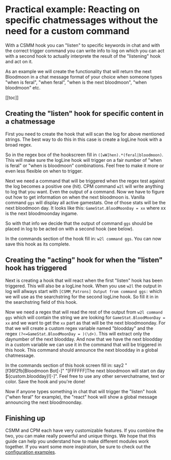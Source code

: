 # Practical example: Reacting on specific chatmessages without the need for a custom command

With a CSMM hook you can "listen" to specific keywords in chat and with the correct trigger command you can write info to log on which you can act with a second hook to actually interprete the result of the "listening" hook and act on it. 

As an example we will create the functionality that will return the next Bloodmoon in a chat message format of your choice when someone types "when is feral", "when feral", "when is the next bloodmoon", "when bloodmoon" etc.

[[toc]]

## Creating the "listen" hook for specific content in a chatmessage

First you need to create the hook that will scan the log for above mentioned strings. The best way to do this in this case is create a logLine hook with a broad regex.

So in the regex box of the hookscreen fill in `([wW]hen).*(feral|bloodmoon)`. This will make sure the logLine hook will trigger on a fair number of "when is feral" or "when is bloodmoon" combinations. Feel free to make it more or even less flexible on when to trigger.

Next we need a command that will be triggered when the regex test against the log becomes a positive one (hit). CPM command `w2l` will write anything to log that you want. Even the output of a command. Now we have to figure out how to get information on when the next bloodmoon is. Vanilla command `ggs` will display all active gamestats. One of those stats will be the next bloodmoon day. It looks like this: `GameStat.BloodMoonDay = xx` where xx is the next bloodmoonday ingame.

So with that info we decide that the output of command `ggs` should be placed in log to be acted on with a second hook (see below).

In the commands section of the hook fill in: `w2l command ggs`. You can now save this hook as its complete.

## Creating the "acting" hook for when the "listen" hook has triggered

Next is creating a hook that will react when the first "listen" hook has been triggered. This will also be a logLine hook. When you use `w2l` the output in log will allways start with `[CSMM_Patrons] Output from command ggs:` which we will use as the searchstring for the second logLine hook. So fill it in in the searchstring field of this hook.

Now we need a regex that will read the rest of the output from `w2l command ggs` which will contain the string we are looking for `GameStat.BloodMoonDay = xx` and we want to get the `xx` part as that will be the next bloodmoonday. For that we will create a custom regex variable named "bloodday" and the regex `(?<=GameStat.BloodMoonDay = )(\d+)`. This will extract only the daynumber of the next bloodday. And now that we have the next bloodday in a custom variable we can use it in the command that will be triggered in this hook. This command should announce the next bloodday in a global chatmessage.

In the commands section of this hook screen fill in: say2 "[f36f2fb]Bloodmoon Bot[-]" "[FFFFFF]The next bloodmoon will start on day ${custom.bloodday}![-]". Feel free to use any other serverchatname, text or color. Save the hook and you're done!

Now if anyone types something in chat that will trigger the "listen" hook ("when feral" for example), the "react" hook will show a global message announcing the next bloodmoonday.

## Finishing up

CSMM and CPM each have very customizable features. If you combine the two, you can make really powerful and unique things. We hope that this guide can help you understand how to make different modules work together. If you want some more inspiration, be sure to check out the [configuration examples](/en/CSMM/configuration-examples.html).